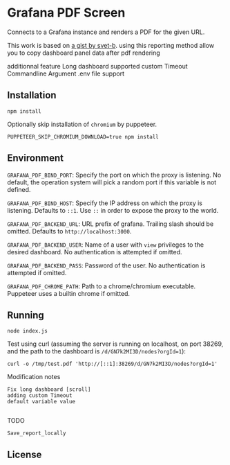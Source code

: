 Grafana PDF Screen
=================

Connects to a Grafana instance and renders a PDF for the given URL.

This work is based on [a gist by svet-b](https://gist.github.com/svet-b/1ad0656cd3ce0e1a633e16eb20f66425).
using this reporting method allow you to copy dashboard panel data after pdf rendering

additionnal feature
Long dashboard supported
custom Timeout
Commandline Argument
.env file support


Installation
------------

```
npm install
```

Optionally skip installation of `chromium` by puppeteer.

```
PUPPETEER_SKIP_CHROMIUM_DOWNLOAD=true npm install
```

Environment
-----------

`GRAFANA_PDF_BIND_PORT`: Specify the port on which the proxy is listening. No
default, the operation system will pick a random port if this variable is not
defined.

`GRAFANA_PDF_BIND_HOST`: Specify the IP address on which the proxy is
listening. Defaults to `::1`. Use `::` in order to expose the proxy to the
world.

`GRAFANA_PDF_BACKEND_URL`: URL prefix of grafana. Trailing slash should be
omitted. Defaults to `http://localhost:3000`.

`GRAFANA_PDF_BACKEND_USER`: Name of a user with `view` privileges to the
desired dashboard. No authentication is attempted if omitted.

`GRAFANA_PDF_BACKEND_PASS`: Password of the user. No authentication is
attempted if omitted.

`GRAFANA_PDF_CHROME_PATH`: Path to a chrome/chromium executable. Puppeteer uses
a builtin chrome if omitted.

Running
-------

```
node index.js
```

Test using curl (assuming the server is running on localhost, on port 38269,
and the path to the dashboard is `/d/GN7k2MI3D/nodes?orgId=1`):

```
curl -o /tmp/test.pdf 'http://[::1]:38269/d/GN7k2MI3D/nodes?orgId=1'
```
Modification notes
```
Fix long dashboard [scroll]
adding custom Timeout
default variable value


```
TODO
```
Save_report_locally

```
License
-------
